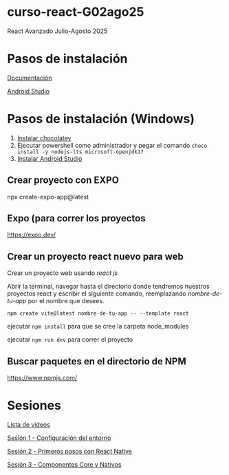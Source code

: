 # curso-react-G02ago25
React Avanzado Julio-Agosto 2025

# Pasos de instalación
[Documentación](https://reactnative.dev/docs/set-up-your-environment?os=windows&platform=android)

[Android Studio](https://developer.android.com/studio?hl=es-419)

# Pasos de instalación (Windows)

1. [Instalar chocolatey](https://chocolatey.org/install)
2. Ejecutar powershell como administrador y pegar el comando ```choco install -y nodejs-lts microsoft-openjdk17```
3. [Instalar Android Studio](https://developer.android.com/studio?hl=es-419)


## Crear proyecto con EXPO

npx create-expo-app@latest

## Expo (para correr los proyectos

https://expo.dev/

## Crear un proyecto react nuevo para web

Crear un proyecto web usando *react js*

Abrir la terminal, navegar hasta el directorio donde tendremos nuestros proyectos react y escribir el siguiente comando, reemplazando *nombre-de-tu-app* por el nombre que desees.

`npm create vite@latest nombre-de-tu-app -- --template react`

ejecutar `npm install` para que se cree la carpeta node_modules

ejecutar `npm run dev` para correr el proyecto

## Buscar paquetes en el directorio de NPM

https://www.npmjs.com/

# Sesiones

[Lista de videos](https://www.youtube.com/playlist?list=PLXDgesVAFKPZ--jE7yeFBtlgyANHx70Ep)

[Sesión 1 - Configuración del entorno](https://youtu.be/6a_cwL3_UBs)

[Sesión 2 - Primeros pasos con React Native](https://youtu.be/HbohNO1LyFM)

[Sesión 3 - Componentes Core y Nativos](https://youtu.be/241HYmackGA)
